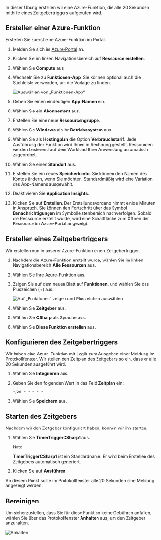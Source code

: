 In dieser Übung erstellen wir eine Azure-Funktion, die alle 20 Sekunden mithilfe eines Zeitgebertriggers aufgerufen wird.

## <a name="create-an-azure-function"></a>Erstellen einer Azure-Funktion

Erstellen Sie zuerst eine Azure-Funktion im Portal.

1. Melden Sie sich im [Azure-Portal](https://portal.azure.com?azure-portal=true) an.

1. Klicken Sie im linken Navigationsbereich auf **Ressource erstellen**.

1. Wählen Sie **Compute** aus.

1. Wechseln Sie zu **Funktionen-App**. Sie können optional auch die Suchleiste verwenden, um die Vorlage zu finden.

    ![Auswählen von „Funktionen-App“](../media-drafts/4-click-function-app.png)

1. Geben Sie einen eindeutigen **App-Namen** ein.

1. Wählen Sie ein **Abonnement** aus.

1. Erstellen Sie eine neue **Ressourcengruppe**.

1. Wählen Sie **Windows** als Ihr **Betriebssystem** aus.

1. Wählen Sie als **Hostingplan** die Option **Verbrauchstarif**. Jede Ausführung der Funktion wird Ihnen in Rechnung gestellt. Ressourcen werden basierend auf dem Workload Ihrer Anwendung automatisch zugeordnet.

1. Wählen Sie einen **Standort** aus.

1. Erstellen Sie ein neues **Speicherkonto**. Sie können den Namen des Kontos ändern, wenn Sie möchten. Standardmäßig wird eine Variation des App-Namens ausgewählt.

1. Deaktivieren Sie **Application Insights**.

1. Klicken Sie auf **Erstellen**. Der Erstellungsvorgang nimmt einige Minuten in Anspruch. Sie können den Fortschritt über das Symbol **Benachrichtigungen** im Symbolleistenbereich nachverfolgen. Sobald die Ressource erstellt wurde, wird eine Schaltfläche zum Öffnen der Ressource im Azure-Portal angezeigt.

## <a name="create-a-timer-trigger"></a>Erstellen eines Zeitgebertriggers

Wir erstellen nun in unserer Azure-Funktion einen Zeitgebertrigger.

1. Nachdem die Azure-Funktion erstellt wurde, wählen Sie im linken Navigationsbereich **Alle Ressourcen** aus.

1. Wählen Sie Ihre Azure-Funktion aus.

1. Zeigen Sie auf dem neuen Blatt auf **Funktionen**, und wählen Sie das Pluszeichen (+) aus.

    ![Auf „Funktionen“ zeigen und Pluszeichen auswählen](../media-drafts/4-hover-function.png)

1. Wählen Sie **Zeitgeber** aus.

1. Wählen Sie **CSharp** als Sprache aus.

1. Wählen Sie **Diese Funktion erstellen** aus.

## <a name="configure-the-timer-trigger"></a>Konfigurieren des Zeitgebertriggers

Wir haben eine Azure-Funktion mit Logik zum Ausgeben einer Meldung im Protokollfenster. Wir stellen den Zeitplan des Zeitgebers so ein, dass er alle 20 Sekunden ausgeführt wird.

1. Wählen Sie **Integrieren** aus.

1. Geben Sie den folgenden Wert in das Feld **Zeitplan** ein:

    ```
    */20 * * * * *
    ```

1. Wählen Sie **Speichern** aus.

## <a name="start-the-timer"></a>Starten des Zeitgebers

Nachdem wir den Zeitgeber konfiguriert haben, können wir ihn starten.

1. Wählen Sie **TimerTriggerCSharp1** aus. 

    > [!NOTE]
    > **TimerTriggerCSharp1** ist ein Standardname. Er wird beim Erstellen des Zeitgebers automatisch generiert.

1. Klicken Sie auf **Ausführen**. 

An diesem Punkt sollte im Protokollfenster alle 20 Sekunden eine Meldung angezeigt werden.

## <a name="clean-up"></a>Bereinigen

Um sicherzustellen, dass Sie für diese Funktion keine Gebühren anfallen, wählen Sie über das Protokollfenster **Anhalten** aus, um den Zeitgeber anzuhalten.

![Anhalten](../media-drafts/4-pause-timer.png)
